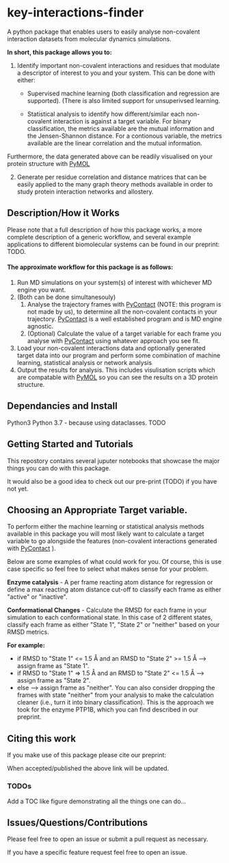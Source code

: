 # key-interactions-finder
 A python package that enables users to easily analyse non-covalent interaction datasets from molecular dynamics simulations.   
 
 **In short, this package allows you to:**
 1. Identify important non-covalent interactions and residues that modulate a descriptor of interest to you and your system. This can be done with either:
     * Supervised machine learning (both classification and regression are supported). (There is also limited support for unsuperivsed learning. 
     
     * Statistical analysis to identify how different/similar each non-covalent interaction is against a target variable. For binary classification, the metrics available are the mutual information and the Jensen-Shannon distance. For a contionous variable, the metrics available are the linear correlation and the mutual information. 

Furthermore, the data generated above can be readily visualised on your protein structure with [PyMOL](https://pymol.org/2/) 

 2. Generate per residue correlation and distance matrices that can be easily applied to the many graph theory methods available in order to study protein interaction networks and allostery.   
 

 
## Description/How it Works

Please note that a full description of how this package works, a more complete description of a generic workflow, and several example applications to different biomolecular systems can be found in our preprint: TODO. 

#### The approximate workflow for this package is as follows: 
1. Run MD simulations on your system(s) of interest with whichever MD engine you want. 
2. (Both can be done simultanesouly)
    1. Analyse the trajectory frames with [PyContact](https://github.com/maxscheurer/pycontact) (NOTE: this program is not made by us), to determine all the non-covalent contacts in your trajectory. [PyContact](https://github.com/maxscheurer/pycontact)  is a well established program and is MD engine agnostic.
    2. (Optional) Calculate the value of a target variable for each frame you analyse with [PyContact](https://github.com/maxscheurer/pycontact)  using whatever approach you see fit. 
3. Load your non-covalent interactions data and optionally generated target data into our program and perform some combination of machine learning, statistical analysis or network analysis
4. Output the results for analysis. This includes visulisation scripts which are compatable with [PyMOL](https://pymol.org/2/) so you can see the results on a 3D protein structure. 


## Dependancies and Install 
Python3 
Python 3.7 - because using dataclasses. 
TODO 


## Getting Started and Tutorials
This repostory contains several juputer notebooks that showcase the major things you can do with this package. 

It would also be a good idea to check out our pre-print (TODO) if you have not yet. 




## Choosing an Appropriate Target variable.  

To perform either the machine learning or statistical analysis methods available in this package you will most likely want to calculate a target variable to go alongside the features (non-covalent interactions generated with [PyContact](https://github.com/maxscheurer/pycontact) ). 

Below are some examples of what could work for you. Of course, this is use case specific so feel free to select what makes sense for your problem.

**Enzyme catalysis** - A per frame reacting atom distance for regression or define a max reacting atom distance cut-off to classify each frame as either "active" or "inactive". 

**Conformational Changes** - Calculate the RMSD for each frame in your simulation to each conformational state. In this case of 2 different states, classify each frame as either "State 1", "State 2" or "neither" based on your RMSD metrics. 

**For example:**
* if RMSD to "State 1" <= 1.5 Å and an RMSD to "State 2" >= 1.5 Å --> assign frame as "State 1".
* if RMSD to "State 1" => 1.5 Å and an RMSD to "State 2" <= 1.5 Å --> assign frame as "State 2".
* else --> assign frame as "neither".
You can also consider dropping the frames with state "neither" from your analysis to make the calculation cleaner (i.e., turn it into binary classification).
This is the approach we took for the enzyme PTP1B, which you can find described in our preprint. 

 

## Citing this work
If you make use of this package please cite our preprint: 

When accepted/published the above link will be updated. 

### TODOs ### 
Add a TOC like figure demonstrating all the things one can do... 


## Issues/Questions/Contributions
Please feel free to open an issue or submit a pull request as necessary. 

If you have a specific feature request feel free to open an issue. 
